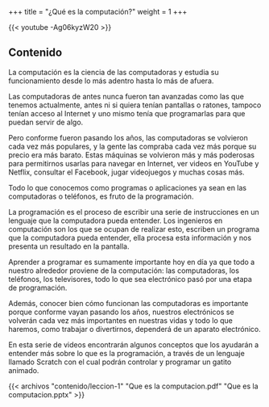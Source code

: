 +++
title = "¿Qué es la computación?"
weight = 1
+++

{{< youtube -Ag06kyzW20 >}}

## Contenido

La computación es la ciencia de las computadoras y estudia su funcionamiento desde lo más adentro hasta lo más de afuera.

Las computadoras de antes nunca fueron tan avanzadas como las que tenemos actualmente, antes ni si quiera tenían pantallas o ratones, tampoco tenían acceso al Internet y uno mismo tenía que programarlas para que puedan servir de algo. 

Pero conforme fueron pasando los años, las computadoras se volvieron cada vez más populares, y la gente las compraba cada vez más porque su precio era más barato. Estas máquinas se volvieron más y más poderosas para permitirnos usarlas para navegar en Internet, ver videos en YouTube y Netflix, consultar el Facebook, jugar videojuegos y muchas cosas más.

Todo lo que conocemos como programas o aplicaciones ya sean en las computadoras o teléfonos, es fruto de la programación.

La programación es el proceso de escribir una serie de instrucciones en un lenguaje que la computadora pueda entender. Los ingenieros en computación son los que se ocupan de realizar esto, escriben un programa que la computadora pueda entender, ella procesa esta información y nos presenta un resultado en la pantalla.

Aprender a programar es sumamente importante hoy en día ya que todo a nuestro alrededor proviene de la computación: las computadoras, los teléfonos, los televisores, todo lo que sea electrónico pasó por una etapa de programación.

Además, conocer bien cómo funcionan las computadoras es importante porque conforme vayan pasando los años, nuestros electrónicos se volverán cada vez más importantes en nuestras vidas y todo lo que haremos, como trabajar o divertirnos, dependerá de un aparato electrónico.

En esta serie de videos encontrarán algunos conceptos que los ayudarán a entender más sobre lo que es la programación, a través de un lenguaje llamado Scratch con el cual podrán controlar y programar un gatito animado.

{{< archivos "contenido/leccion-1" "Que es la computacion.pdf" "Que es la computacion.pptx"  >}}